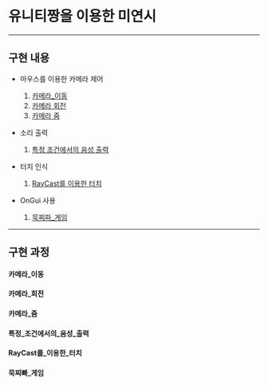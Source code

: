 # 유니티짱을 이용한 미연시 
------------
## 구현 내용
* 마우스를 이용한 카메라 제어
  1. [카메라_이동](#카메라_이동)
  2. [카메라 회전](#카메라_회전)
  3. [카메라 줌](#카메라_줌)

* 소리 출력
  1. [특정 조건에서의 음성 출력](#특정_조건에서의_음성_출력)

* 터치 인식
  1. [RayCast를 이용한 터치](#RayCast를_이용한_터치)

 * OnGui 사용
   1. [묵찌파_게임](#묵찌빠_게임)
-------------
## 구현 과정
#### 카메라_이동 
#### 카메라_회전
#### 카메라_줌
#### 특정_조건에서의_음성_출력
#### RayCast를_이용한_터치
#### 묵찌빠_게임
